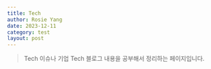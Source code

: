 ```yaml
---
title: Tech
author: Rosie Yang
date: 2023-12-11
category: test
layout: post
---
```


> Tech 이슈나 기업 Tech 블로그 내용을 공부해서 정리하는 페이지입니다.

<br><br>

<div style="padding:3px; margin:200px 0;"></div>   